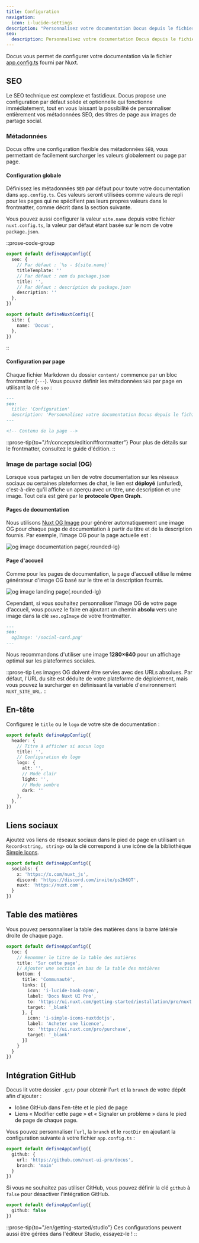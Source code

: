 ```yaml
---
title: Configuration
navigation:
  icon: i-lucide-settings
description: "Personnalisez votre documentation Docus depuis le fichier de configuration Nuxt de l'application. "
seo:
  description: Personnalisez votre documentation Docus depuis le fichier de configuration Nuxt de l'application.
---
```


Docus vous permet de configurer votre documentation via le fichier [app.config.ts](https://nuxt.com/docs/guide/directory-structure/app-config) fourni par Nuxt.

## SEO

Le SEO technique est complexe et fastidieux. Docus propose une configuration par défaut solide et optionnelle qui fonctionne immédiatement, tout en vous laissant la possibilité de personnaliser entièrement vos métadonnées SEO, des titres de page aux images de partage social.

### Métadonnées

Docus offre une configuration flexible des métadonnées `SEO`, vous permettant de facilement surcharger les valeurs globalement ou page par page.

#### Configuration globale

Définissez les métadonnées `SEO` par défaut pour toute votre documentation dans `app.config.ts`. Ces valeurs seront utilisées comme valeurs de repli pour les pages qui ne spécifient pas leurs propres valeurs dans le frontmatter, comme décrit dans la section suivante.

Vous pouvez aussi configurer la valeur `site.name` depuis votre fichier `nuxt.config.ts`, la valeur par défaut étant basée sur le nom de votre `package.json`.

::prose-code-group
```ts [app.config.ts]
export default defineAppConfig({
  seo: {
    // Par défaut : `%s - ${site.name}`
    titleTemplate: ''
    // Par défaut : nom du package.json
    title: '',
    // Par défaut : description du package.json
    description: ''
  },
})
```

```ts [nuxt.config.ts]
export default defineNuxtConfig({
  site: {
    name: 'Docus',
  },
})
```
::

#### Configuration par page

Chaque fichier Markdown du dossier `content/` commence par un bloc frontmatter (`---`). Vous pouvez définir les métadonnées `SEO` par page en utilisant la clé `seo` :

```md [content/concepts/configuration.md]
---
seo:
  title: 'Configuration'
  description: 'Personnalisez votre documentation Docus depuis le fichier de configuration Nuxt de l'application.'
---

<!-- Contenu de la page -->
```

::prose-tip{to="/fr/concepts/edition#frontmatter"}
Pour plus de détails sur le frontmatter, consultez le guide d'édition.
::

### **Image de partage social (OG)**

Lorsque vous partagez un lien de votre documentation sur les réseaux sociaux ou certaines plateformes de chat, le lien est **déployé** (unfurled), c'est-à-dire qu'il affiche un aperçu avec un titre, une description et une image. Tout cela est géré par le **protocole Open Graph**.

#### Pages de documentation

Nous utilisons [Nuxt OG Image](https://nuxtseo.com/docs/og-image/getting-started/introduction) pour générer automatiquement une image OG pour chaque page de documentation à partir du titre et de la description fournis. Par exemple, l'image OG pour la page actuelle est :

![og image documentation page](https://docus.dev/__og-image__/static/concepts/configuration/og.png){.rounded-lg}

#### Page d'accueil

Comme pour les pages de documentation, la page d'accueil utilise le même générateur d'image OG basé sur le titre et la description fournis.

![og image landing page](https://docus.dev/__og-image__/static/og.png){.rounded-lg}

Cependant, si vous souhaitez personnaliser l'image OG de votre page d'accueil, vous pouvez le faire en ajoutant un chemin **absolu** vers une image dans la clé `seo.ogImage` de votre frontmatter.

```md [content/index.md]
---
seo:
  ogImage: '/social-card.png'
---
```

Nous recommandons d'utiliser une image **1280×640** pour un affichage optimal sur les plateformes sociales.

::prose-tip
Les images OG doivent être servies avec des URLs absolues. Par défaut, l'URL du site est déduite de votre plateforme de déploiement, mais vous pouvez la surcharger en définissant la variable d'environnement `NUXT_SITE_URL`.
::

## En-tête

Configurez le `title` ou le `logo` de votre site de documentation :

```ts [app.config.ts]
export default defineAppConfig({
  header: {
    // Titre à afficher si aucun logo
    title: '',
    // Configuration du logo
    logo: {
      alt: '',
      // Mode clair
      light: '',
      // Mode sombre
      dark: ''
    },
  },
})
```

## Liens sociaux

Ajoutez vos liens de réseaux sociaux dans le pied de page en utilisant un `Record<string, string>` où la clé correspond à une icône de la bibliothèque [Simple Icons](https://simpleicons.org/).

```ts [app.config.ts]
export default defineAppConfig({
  socials: {
    x: 'https://x.com/nuxt_js',
    discord: 'https://discord.com/invite/ps2h6QT',
    nuxt: 'https://nuxt.com',
  }
})
```

## Table des matières

Vous pouvez personnaliser la table des matières dans la barre latérale droite de chaque page.

```ts [app.config.ts]
export default defineAppConfig({
  toc: {
    // Renommer le titre de la table des matières
    title: 'Sur cette page',
    // Ajouter une section en bas de la table des matières
    bottom: {
      title: 'Communauté',
      links: [{
        icon: 'i-lucide-book-open',
        label: 'Docs Nuxt UI Pro',
        to: 'https://ui.nuxt.com/getting-started/installation/pro/nuxt',
        target: '_blank'
      }, {
        icon: 'i-simple-icons-nuxtdotjs',
        label: 'Acheter une licence',
        to: 'https://ui.nuxt.com/pro/purchase',
        target: '_blank'
      }]
    }
  }
})
```

## Intégration GitHub

Docus lit votre dossier `.git/` pour obtenir l'`url` et la `branch` de votre dépôt afin d'ajouter :

- Icône GitHub dans l'en-tête et le pied de page
- Liens « Modifier cette page » et « Signaler un problème » dans le pied de page de chaque page.

Vous pouvez personnaliser l'`url`, la `branch` et le `rootDir` en ajoutant la configuration suivante à votre fichier `app.config.ts` :

```ts [app.config.ts]
export default defineAppConfig({
  github: {
    url: 'https://github.com/nuxt-ui-pro/docus',
    branch: 'main'
  }
})
```

Si vous ne souhaitez pas utiliser GitHub, vous pouvez définir la clé `github` à `false` pour désactiver l'intégration GitHub.

```ts [app.config.ts]
export default defineAppConfig({
  github: false
})
```

::prose-tip{to="/en/getting-started/studio"}
Ces configurations peuvent aussi être gérées dans l'éditeur Studio, essayez-le !
::
